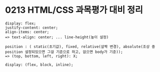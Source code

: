 # 0213 HTML/CSS 과목평가 대비 정리

```
display: flex;
justify-content: center;
align-items: center;
=> text-align: center; ... line-height(높이 설정)
```

```
position : ( static(초기값), fixed, relative(살짝 변경), absolute(조상 중 position 설정되있으면 그걸 기준으로 하고, 없으면 body가 기준));
=> (top, bottom, left, right): X;
```

```
display: (flex, block, inline);
```